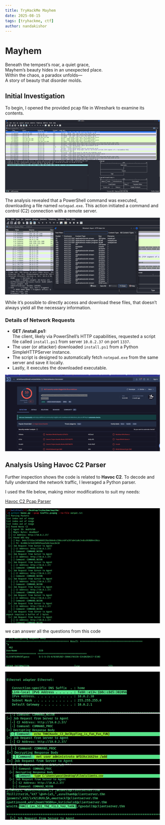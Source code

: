 ```yaml
---
title: TryHackMe Mayhem  
date: 2025-08-15  
tags: [tryhackme, ctf]  
author: nandakishor  
---
```


# Mayhem

Beneath the tempest’s roar, a quiet grace,  
Mayhem’s beauty hides in an unexpected place.  
Within the chaos, a paradox unfolds—  
A story of beauty that disorder molds.

## Initial Investigation

To begin, I opened the provided pcap file in Wireshark to examine its contents.

![alt text](<../assets/images/mayhem/Screenshot 2025-08-15 115933.png>)

The analysis revealed that a PowerShell command was executed, downloading a file named `notepad.exe`. This action initiated a command and control (C2) connection with a remote server.

![alt text](<../assets/images/mayhem/Screenshot 2025-08-15 120912.png>)

While it’s possible to directly access and download these files, that doesn’t always yield all the necessary information.

### Details of Network Requests

- **GET /install.ps1:**  
  The client, likely via PowerShell’s HTTP capabilities, requested a script file called `install.ps1` from server `10.0.2.37` on port `1337`.  
- The user (or attacker) downloaded `install.ps1` from a Python SimpleHTTPServer instance.  
- The script is designed to automatically fetch `notepad.exe` from the same server and save it locally.  
- Lastly, it executes the downloaded executable.

![alt text](<../assets/images/mayhem/Screenshot 2025-08-15 122540.png>)

## Analysis Using Havoc C2 Parser

Further inspection shows the code is related to **Havoc C2**. To decode and fully understand the network traffic, I leveraged a Python parser.

I used the file below, making minor modifications to suit my needs:  

[Havoc C2 Pcap Parser](https://github.com/Immersive-Labs-Sec/HavocC2-Forensics/blob/main/PacketCapture/havoc-pcap-parser.py)


![alt text](<../assets/images/mayhem/Screenshot 2025-08-15 124540.png>)


we can answer all the questions from this code

![alt text](<../assets/images/mayhem/Screenshot 2025-08-15 124554.png>)

![alt text](<../assets/images/mayhem/Screenshot 2025-08-15 124650.png>)
 ![alt text](<../assets/images/mayhem/Screenshot 2025-08-15 124716.png>) 
![alt text](<../assets/images/mayhem/Screenshot 2025-08-15 124750.png>)
![alt text](<../assets/images/mayhem/Screenshot 2025-08-15 124857.png>) 
![alt text](<../assets/images/mayhem/Screenshot 2025-08-15 124920.png>)
